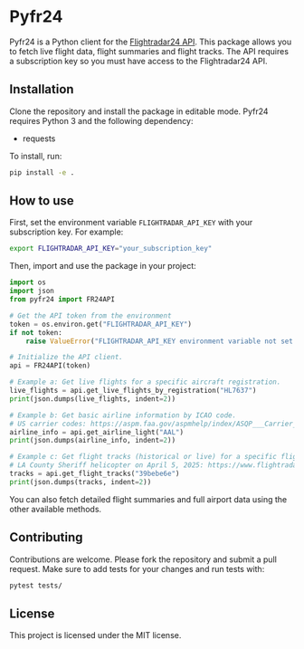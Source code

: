 # Pyfr24

Pyfr24 is a Python client for the [Flightradar24 API](https://fr24api.flightradar24.com/). This package allows you to fetch live flight data, flight summaries and flight tracks. The API requires a subscription key so you must have access to the Flightradar24 API.

## Installation

Clone the repository and install the package in editable mode. Pyfr24 requires Python 3 and the following dependency:
- requests

To install, run:
```bash
pip install -e .
```

## How to use

First, set the environment variable `FLIGHTRADAR_API_KEY` with your subscription key. For example:
```bash
export FLIGHTRADAR_API_KEY="your_subscription_key"
```

Then, import and use the package in your project:
```python
import os
import json
from pyfr24 import FR24API

# Get the API token from the environment
token = os.environ.get("FLIGHTRADAR_API_KEY")
if not token:
    raise ValueError("FLIGHTRADAR_API_KEY environment variable not set.")

# Initialize the API client.
api = FR24API(token)

# Example a: Get live flights for a specific aircraft registration.
live_flights = api.get_live_flights_by_registration("HL7637")
print(json.dumps(live_flights, indent=2))

# Example b: Get basic airline information by ICAO code.
# US carrier codes: https://aspm.faa.gov/aspmhelp/index/ASQP___Carrier_Codes_And_Names.html
airline_info = api.get_airline_light("AAL")
print(json.dumps(airline_info, indent=2))

# Example c: Get flight tracks (historical or live) for a specific flight based on the FR24 flight ID
# LA County Sheriff helicopter on April 5, 2025: https://www.flightradar24.com/N956LA/39c32d71
tracks = api.get_flight_tracks("39bebe6e")
print(json.dumps(tracks, indent=2))
```

You can also fetch detailed flight summaries and full airport data using the other available methods.

## Contributing

Contributions are welcome. Please fork the repository and submit a pull request. Make sure to add tests for your changes and run tests with:
```bash
pytest tests/
```

## License

This project is licensed under the MIT license.